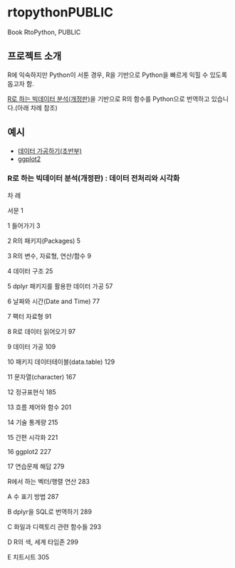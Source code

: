 # rtopythonPUBLIC
Book RtoPython, PUBLIC

## 프로젝트 소개
R에 익숙하지만 Python이 서툰 경우, R을 기반으로 Python을 빠르게 익힐 수 있도록 돕고자 함.

[R로 하는 빅데이터 분석(개정판)](http://ds.sumeun.org/?p=2069)을 기반으로 R의 함수를 Python으로 번역하고 있습니다.(아래 차례 참조)

## 예시
* [데이터 가공하기(초반부)](09_DataManipulation.ipynb)
* [ggplot2](16_ggplot2.ipynb)

### R로 하는 빅데이터 분석(개정판) : 데이터 전처리와 시각화

차 례

서문 1

1 들어가기 3

2 R의 패키지(Packages) 5

3 R의 변수, 자료형, 연산/함수 9

4 데이터 구조 25

5 dplyr 패키지를 활용한 데이터 가공 57

6 날짜와 시간(Date and Time) 77

7 팩터 자료형 91

8 R로 데이터 읽어오기 97

9 데이터 가공 109

10 패키지 데이터테이블(data.table) 129

11 문자열(character) 167

12 정규표현식 185

13 흐름 제어와 함수 201

14 기술 통계량 215

15 간편 시각화 221

16 ggplot2 227

17 연습문제 해답 279

R에서 하는 벡터/행렬 연산 283

A 수 표기 방법 287

B dplyr을 SQL로 번역하기 289

C 화일과 디렉토리 관련 함수들 293

D R의 색, 세계 타임존 299

E 치트시트 305
